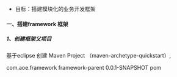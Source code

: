 - 目标：搭建模块化的业务开发框架
####  一、搭建framework 框架
##### 1、创建框架父项目
基于eclipse 创建 Maven Project （maven-archetype-quickstart）,

<groupId>com.aoe.framework</groupId>
  <artifactId>framework-parent</artifactId>
  <version>0.0.1-SNAPSHOT</version>
  <packaging>pom</packaging>
